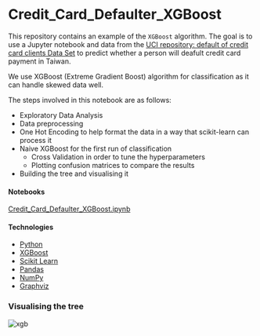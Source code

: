 # Credit_Card_Defaulter_XGBoost
This repository contains an example of the `XGBoost` algorithm. The goal is to use a Jupyter notebook and data from the [UCI repository:
default of credit card clients Data Set](https://archive.ics.uci.edu/ml/datasets/default+of+credit+card+clients#) to predict whether a person will deafult credit card payment in Taiwan.

We use XGBoost (Extreme Gradient Boost) algorithm for classification as it can handle skewed data well.

The steps involved in this notebook are as follows:
* Exploratory Data Analysis
* Data preprocessing
* One Hot Encoding to help format the data in a way that scikit-learn can process it
* Naive XGBoost for the first run of classification
  * Cross Validation in order to tune the hyperparameters
  * Plotting confusion matrices to compare the results
* Building the tree and visualising it

#### Notebooks
[Credit_Card_Defaulter_XGBoost.ipynb](https://github.com/shriyaakella/Credit_Card_Defaulter_XGBoost)

#### Technologies
* [Python](https://www.python.org/)
* [XGBoost](https://github.com/dmlc/xgboost)
* [Scikit Learn](https://scikit-learn.org/stable/)
* [Pandas](https://pandas.pydata.org/)
* [NumPy](https://numpy.org/)
* [Graphviz](https://graphviz.org/)

### Visualising the tree
![xgb](https://user-images.githubusercontent.com/84118083/118371731-8f2cd280-b5cb-11eb-9a60-0ffe168e2821.png)

